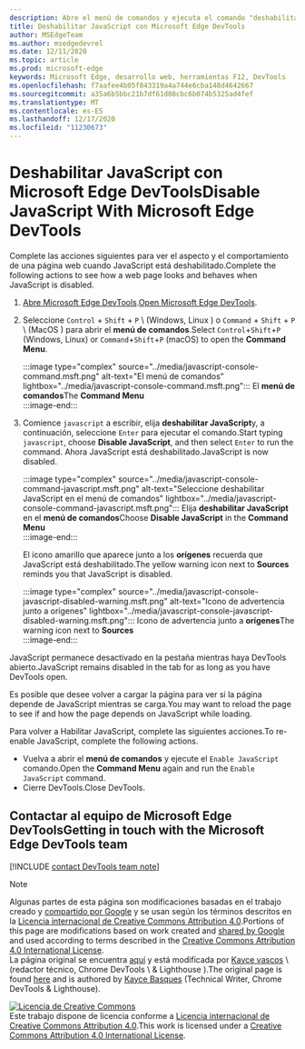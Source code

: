 ```yaml
---
description: Abre el menú de comandos y ejecuta el comando "deshabilitar JavaScript".
title: Deshabilitar JavaScript con Microsoft Edge DevTools
author: MSEdgeTeam
ms.author: msedgedevrel
ms.date: 12/11/2020
ms.topic: article
ms.prod: microsoft-edge
keywords: Microsoft Edge, desarrollo web, herramientas F12, DevTools
ms.openlocfilehash: f7aafee4b05f843319a4a744e6cba148d4642667
ms.sourcegitcommit: a35a6b5bbc21b7df61d08cbc6b074b5325ad4fef
ms.translationtype: MT
ms.contentlocale: es-ES
ms.lasthandoff: 12/17/2020
ms.locfileid: "11230673"
---
```

<!-- Copyright Kayce Basques 

   Licensed under the Apache License, Version 2.0 (the "License");
   you may not use this file except in compliance with the License.
   You may obtain a copy of the License at

       https://www.apache.org/licenses/LICENSE-2.0

   Unless required by applicable law or agreed to in writing, software
   distributed under the License is distributed on an "AS IS" BASIS,
   WITHOUT WARRANTIES OR CONDITIONS OF ANY KIND, either express or implied.
   See the License for the specific language governing permissions and
   limitations under the License.  -->

# <span data-ttu-id="0dae0-104">Deshabilitar JavaScript con Microsoft Edge DevTools</span><span class="sxs-lookup"><span data-stu-id="0dae0-104">Disable JavaScript With Microsoft Edge DevTools</span></span>  

<span data-ttu-id="0dae0-105">Complete las acciones siguientes para ver el aspecto y el comportamiento de una página web cuando JavaScript está deshabilitado.</span><span class="sxs-lookup"><span data-stu-id="0dae0-105">Complete the following actions to see how a web page looks and behaves when JavaScript is disabled.</span></span>  

1.  <span data-ttu-id="0dae0-106">[Abre Microsoft Edge DevTools][DevToolsOpen].</span><span class="sxs-lookup"><span data-stu-id="0dae0-106">[Open Microsoft Edge DevTools][DevToolsOpen].</span></span>  
1.  <span data-ttu-id="0dae0-107">Seleccione `Control` + `Shift` + `P` \ (Windows, Linux \) o `Command` + `Shift` + `P` \ (MacOS \) para abrir el **menú de comandos**.</span><span class="sxs-lookup"><span data-stu-id="0dae0-107">Select `Control`+`Shift`+`P` \(Windows, Linux\) or `Command`+`Shift`+`P` \(macOS\) to open the **Command Menu**.</span></span>  
    
    :::image type="complex" source="../media/javascript-console-command.msft.png" alt-text="El menú de comandos" lightbox="../media/javascript-console-command.msft.png":::
       <span data-ttu-id="0dae0-109">El **menú de comandos**</span><span class="sxs-lookup"><span data-stu-id="0dae0-109">The **Command Menu**</span></span>  
    :::image-end:::  
    
1.  <span data-ttu-id="0dae0-110">Comience `javascript` a escribir, elija **deshabilitar JavaScript**y, a continuación, seleccione `Enter` para ejecutar el comando.</span><span class="sxs-lookup"><span data-stu-id="0dae0-110">Start typing `javascript`, choose **Disable JavaScript**, and then select `Enter` to run the command.</span></span>  <span data-ttu-id="0dae0-111">Ahora JavaScript está deshabilitado.</span><span class="sxs-lookup"><span data-stu-id="0dae0-111">JavaScript is now disabled.</span></span>  
    
    :::image type="complex" source="../media/javascript-console-command-javascript.msft.png" alt-text="Seleccione deshabilitar JavaScript en el menú de comandos" lightbox="../media/javascript-console-command-javascript.msft.png":::
       <span data-ttu-id="0dae0-113">Elija **deshabilitar JavaScript** en el **menú de comandos**</span><span class="sxs-lookup"><span data-stu-id="0dae0-113">Choose **Disable JavaScript** in the **Command Menu**</span></span>  
    :::image-end:::  
    
    <span data-ttu-id="0dae0-114">El icono amarillo que aparece junto a los **orígenes** recuerda que JavaScript está deshabilitado.</span><span class="sxs-lookup"><span data-stu-id="0dae0-114">The yellow warning icon next to **Sources** reminds you that JavaScript is disabled.</span></span>  
    
    :::image type="complex" source="../media/javascript-console-javascript-disabled-warning.msft.png" alt-text="Icono de advertencia junto a orígenes" lightbox="../media/javascript-console-javascript-disabled-warning.msft.png":::
       <span data-ttu-id="0dae0-116">Icono de advertencia junto a **orígenes**</span><span class="sxs-lookup"><span data-stu-id="0dae0-116">The warning icon next to **Sources**</span></span>  
    :::image-end:::  
    
<span data-ttu-id="0dae0-117">JavaScript permanece desactivado en la pestaña mientras haya DevTools abierto.</span><span class="sxs-lookup"><span data-stu-id="0dae0-117">JavaScript remains disabled in the tab for as long as you have DevTools open.</span></span>  

<span data-ttu-id="0dae0-118">Es posible que desee volver a cargar la página para ver si la página depende de JavaScript mientras se carga.</span><span class="sxs-lookup"><span data-stu-id="0dae0-118">You may want to reload the page to see if and how the page depends on JavaScript while loading.</span></span>  

<span data-ttu-id="0dae0-119">Para volver a Habilitar JavaScript, complete las siguientes acciones.</span><span class="sxs-lookup"><span data-stu-id="0dae0-119">To re-enable JavaScript, complete the following actions.</span></span>  

*   <span data-ttu-id="0dae0-120">Vuelva a abrir el **menú de comandos** y ejecute el `Enable JavaScript` comando.</span><span class="sxs-lookup"><span data-stu-id="0dae0-120">Open the **Command Menu** again and run the `Enable JavaScript` command.</span></span>  
*   <span data-ttu-id="0dae0-121">Cierre DevTools.</span><span class="sxs-lookup"><span data-stu-id="0dae0-121">Close DevTools.</span></span>  

## <span data-ttu-id="0dae0-122">Contactar al equipo de Microsoft Edge DevTools</span><span class="sxs-lookup"><span data-stu-id="0dae0-122">Getting in touch with the Microsoft Edge DevTools team</span></span>  

[!INCLUDE [contact DevTools team note](../includes/contact-devtools-team-note.md)]  

<!-- links -->  

[DevToolsOpen]: ../open/index.md "Abrir Microsoft Edge DevTools | Microsoft docs"  

> [!NOTE]
> <span data-ttu-id="0dae0-124">Algunas partes de esta página son modificaciones basadas en el trabajo creado y [compartido por Google][GoogleSitePolicies] y se usan según los términos descritos en la [Licencia internacional de Creative Commons Attribution 4.0][CCA4IL].</span><span class="sxs-lookup"><span data-stu-id="0dae0-124">Portions of this page are modifications based on work created and [shared by Google][GoogleSitePolicies] and used according to terms described in the [Creative Commons Attribution 4.0 International License][CCA4IL].</span></span>  
> <span data-ttu-id="0dae0-125">La página original se encuentra [aquí](https://developers.google.com/web/tools/chrome-devtools/javascript/disable) y está modificada por [Kayce vascos][KayceBasques] \ (redactor técnico, Chrome DevTools \ & Lighthouse \).</span><span class="sxs-lookup"><span data-stu-id="0dae0-125">The original page is found [here](https://developers.google.com/web/tools/chrome-devtools/javascript/disable) and is authored by [Kayce Basques][KayceBasques] \(Technical Writer, Chrome DevTools \& Lighthouse\).</span></span>  

[![Licencia de Creative Commons][CCby4Image]][CCA4IL]  
<span data-ttu-id="0dae0-127">Este trabajo dispone de licencia conforme a [Licencia internacional de Creative Commons Attribution 4.0][CCA4IL].</span><span class="sxs-lookup"><span data-stu-id="0dae0-127">This work is licensed under a [Creative Commons Attribution 4.0 International License][CCA4IL].</span></span>  

[CCA4IL]: https://creativecommons.org/licenses/by/4.0  
[CCby4Image]: https://i.creativecommons.org/l/by/4.0/88x31.png  
[GoogleSitePolicies]: https://developers.google.com/terms/site-policies  
[KayceBasques]: https://developers.google.com/web/resources/contributors/kaycebasques  
